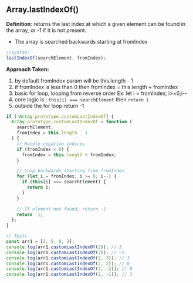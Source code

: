 ## Array.lastIndexOf()

**Definition**: returns the last index at which a given element can be found in the array, or -1 if it is not present.

- The array is searched backwards starting at fromIndex

```js
//syntax:
lastIndexOf(searchElement, fromIndex);
```

<strong>Approach Taken:</strong>

1. by default fromIndex param will be this.length - 1
2. if fromIndex is less than 0 then fromIndex = this.length + fromIndex
3. basic for loop, looping from reverse order
   Ex: let i = fromIndex; i>=0;i--
4. core logic is : `this[i] === searchElement` then `return i`
5. outside the for loop return -1

```js
if (!Array.prototype.customLastIndexOf) {
  Array.prototype.customLastIndexOf = function (
    searchElement,
    fromIndex = this.length - 1
  ) {
    // Handle negative indices
    if (fromIndex < 0) {
      fromIndex = this.length + fromIndex;
    }

    // Loop backwards starting from fromIndex
    for (let i = fromIndex; i >= 0; i--) {
      if (this[i] === searchElement) {
        return i;
      }
    }

    // If element not found, return -1
    return -1;
  };
}

// Tests
const arr1 = [2, 5, 9, 2];
console.log(arr1.customLastIndexOf(2)); // 3
console.log(arr1.customLastIndexOf(7)); // -1
console.log(arr1.customLastIndexOf(2, 3)); // 3
console.log(arr1.customLastIndexOf(2, 2)); // 0
console.log(arr1.customLastIndexOf(2, -2)); // 0
console.log(arr1.customLastIndexOf(2, -1)); // 3
```

